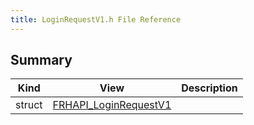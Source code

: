 ```yaml
---
title: LoginRequestV1.h File Reference
---
```


## Summary
| Kind | View | Description |
|------|------|-------------|
|struct|[FRHAPI_LoginRequestV1](/unreal-plugins/all/structfrhapi__loginrequestv1/#structFRHAPI__LoginRequestV1)||

